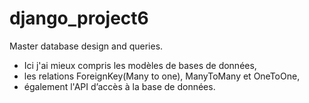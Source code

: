 # django_project6
Master  database design and queries.
- Ici j'ai mieux compris les modèles de bases de données,
- les relations ForeignKey(Many to one), ManyToMany et OneToOne,
- également l'API d’accès à la base de données.
